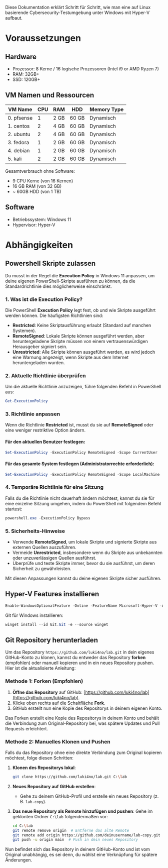 Diese Dokumentation erklärt Schritt für Schritt, wie man eine auf Linux basierende Cybersecurity-Testumgebung unter Windows mit Hyper-V aufbaut.

# Voraussetzungen

## Hardware

* Prozessor: 8 Kerne / 16 logische Prozessoren (Intel i9 or AMD Ryzen 7)
* RAM: 32GB+
* SSD: 120GB+

## VM Namen und Ressourcen

| VM Name       | CPU | RAM   | HDD       | Memory Type |
|---------------|-----|-------|-----------|-------------|
| 0. pfsense    | 1   | 2 GB  | 60 GB     | Dynamisch   |
| 1. centos     | 2   | 4 GB  | 60 GB     | Dynamisch   |
| 2. ubuntu     | 2   | 4 GB  | 60 GB     | Dynamisch   |
| 3. fedora     | 1   | 2 GB  | 60 GB     | Dynamisch   |
| 4. debian     | 1   | 2 GB  | 60 GB     | Dynamisch   |
| 5. kali       | 2   | 2 GB  | 60 GB     | Dynamisch   |

Gesamtverbrauch ohne Software:
* 9 CPU Kerne (von 16 Kernen)
* 16 GB RAM (von 32 GB)
* ~ 60GB HDD (von 1 TB)

## Software

* Betriebssystem: Windows 11
* Hypervisor: Hyper-V

# Abhängigkeiten

## Powershell Skripte zulassen

Du musst in der Regel die **Execution Policy** in Windows 11 anpassen, um deine eigenen PowerShell-Skripte ausführen zu können, da die Standardrichtlinie dies möglicherweise einschränkt.

### 1. **Was ist die Execution Policy?**
Die PowerShell **Execution Policy** legt fest, ob und wie Skripte ausgeführt werden können. Die häufigsten Richtlinien sind:
- **Restricted**: Keine Skriptausführung erlaubt (Standard auf manchen Systemen).
- **RemoteSigned**: Lokale Skripte können ausgeführt werden, aber heruntergeladene Skripte müssen von einem vertrauenswürdigen Herausgeber signiert sein.
- **Unrestricted**: Alle Skripte können ausgeführt werden, es wird jedoch eine Warnung angezeigt, wenn Skripte aus dem Internet heruntergeladen wurden.

### 2. **Aktuelle Richtlinie überprüfen**
Um die aktuelle Richtlinie anzuzeigen, führe folgenden Befehl in PowerShell aus:
```powershell
Get-ExecutionPolicy
```

### 3. **Richtlinie anpassen**
Wenn die Richtlinie **Restricted** ist, musst du sie auf **RemoteSigned** oder eine weniger restriktive Option ändern.

#### Für den aktuellen Benutzer festlegen:
```powershell
Set-ExecutionPolicy -ExecutionPolicy RemoteSigned -Scope CurrentUser
```

#### Für das gesamte System festlegen (Administratorrechte erforderlich):
```powershell
Set-ExecutionPolicy -ExecutionPolicy RemoteSigned -Scope LocalMachine
```

### 4. **Temporäre Richtlinie für eine Sitzung**
Falls du die Richtlinie nicht dauerhaft ändern möchtest, kannst du sie für eine einzelne Sitzung umgehen, indem du PowerShell mit folgendem Befehl startest:
```powershell
powershell.exe -ExecutionPolicy Bypass
```

### 5. **Sicherheits-Hinweise**
- Verwende **RemoteSigned**, um lokale Skripte und signierte Skripte aus externen Quellen auszuführen.
- Vermeide **Unrestricted**, insbesondere wenn du Skripte aus unbekannten oder unzuverlässigen Quellen ausführst.
- Überprüfe und teste Skripte immer, bevor du sie ausführst, um deren Sicherheit zu gewährleisten.

Mit diesen Anpassungen kannst du deine eigenen Skripte sicher ausführen.


## Hyper-V Features installieren

```powershell
Enable-WindowsOptionalFeature -Online -FeatureName Microsoft-Hyper-V -All
```

Git für Windows installieren:

```powershell
winget install --id Git.Git -e --source winget
```

## Git Repository herunterladen

Um das Repository `https://github.com/luki4no/lab.git` in dein eigenes GitHub-Konto zu klonen, kannst du entweder das Repository **forken** (empfohlen) oder manuell kopieren und in ein neues Repository pushen. Hier ist die aktualisierte Anleitung:

### Methode 1: Forken (Empfohlen)
1. **Öffne das Repository** auf GitHub: [https://github.com/luki4no/lab](https://github.com/luki4no/lab).
2. Klicke oben rechts auf die Schaltfläche **Fork**.
3. GitHub erstellt nun eine Kopie des Repositorys in deinem eigenen Konto.

Das Forken erstellt eine Kopie des Repositorys in deinem Konto und behält die Verbindung zum Original-Repository bei, was spätere Updates und Pull Requests erleichtert.

### Methode 2: Manuelles Klonen und Pushen
Falls du das Repository ohne eine direkte Verbindung zum Original kopieren möchtest, folge diesen Schritten:

1. **Klonen des Repositorys lokal**:
   ```bash
   git clone https://github.com/luki4no/lab.git C:\lab
   ```

2. **Neues Repository auf GitHub erstellen**:
   - Gehe zu deinem GitHub-Profil und erstelle ein neues Repository (z. B. `lab-copy`).

3. **Das neue Repository als Remote hinzufügen und pushen**:
   Gehe im geklonten Ordner `C:\lab` folgendermaßen vor:
   ```bash
   cd C:\lab
   git remote remove origin  # Entferne das alte Remote
   git remote add origin https://github.com/deinusername/lab-copy.git
   git push -u origin main  # Push in dein neues Repository
   ```

Nun befindet sich das Repository in deinem GitHub-Konto und ist vom Original unabhängig, es sei denn, du wählst eine Verknüpfung für spätere Änderungen.

